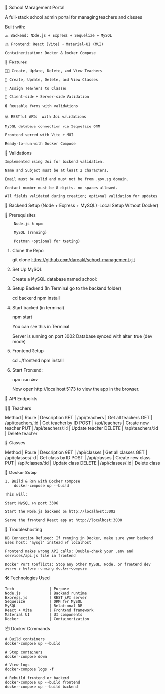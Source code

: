 📘 School Management Portal

A full-stack school admin portal for managing teachers and classes

Built with:

    🔙 Backend: Node.js + Express + Sequelize + MySQL

    🔜 Frontend: React (Vite) + Material-UI (MUI)

    Containerization: Docker & Docker Compose

🧩 Features

    👨‍🏫 Create, Update, Delete, and View Teachers

    🏫 Create, Update, Delete, and View Classes

    🧩 Assign Teachers to Classes

    🎯 Client-side + Server-side Validation

    🔒 Reusable forms with validations

    💻 RESTful APIs  with Joi validations

    MySQL database connection via Sequelize ORM

    Frontend served with Vite + MUI

    Ready-to-run with Docker Compose

🧪 Validations

    Implemented using Joi for backend validation.

    Name and Subject must be at least 2 characters.

    Email must be valid and must not be from .gov.sg domain.

    Contact number must be 8 digits, no spaces allowed.

    All fields validated during creation; optional validation for updates

🧪 Backend Setup (Node + Express + MySQL) (Local Setup Without Docker)

🔧 Prerequisites

        Node.js & npm

        MySQL (running)

        Postman (optional for testing)

1.  Clone the Repo

    git clone https://github.com/dareakl/school-management.git

2.  Set Up MySQL

    Create a MySQL database named school:

3.  Setup Backend (In Terminal go to the backend folder)

    cd backend
    npm install

4.  Start backed (in terminal)

    npm start

    You can see this in Terminal

    Server is running on port 3002
    Database synced with alter: true (dev mode)

5.  Frontend Setup

    cd ../frontend
    npm install

6.  Start Frontend:

    npm run dev

    Now open http://localhost:5173 to view the app in the browser.

🔗 API Endpoints

👨‍🏫 Teachers

Method                 | Route                     | Description
GET                    | /api/teachers             | Get all teachers
GET                    | /api/teachers/:id         | Get teacher by ID
POST                   | /api/teachers             | Create new teacher
PUT                    | /api/teachers/:id         | Update teacher
DELETE                 | /api/teachers/:id         | Delete teacher

🏫 Classes

Method                 | Route                     | Description
GET                    | /api/classes              | Get all classes
GET                    | /api/classes/:id          | Get class by ID
POST                   | /api/classes              | Create new class
PUT                    | /api/classes/:id          | Update class
DELETE                 | /api/classes/:id          | Delete class

🐳 Docker Setup

    1. Build & Run with Docker Compose
        docker-compose up --build

    This will:

    Start MySQL on port 3306

    Start the Node.js backend on http://localhost:3002

    Serve the frontend React app at http://localhost:3000

🐞 Troubleshooting

    DB Connection Refused: If running in Docker, make sure your backend uses host: 'mysql' instead of localhost

    Frontend makes wrong API calls: Double-check your .env and services/api.js file in frontend

    Docker Port Conflicts: Stop any other MySQL, Node, or frontend dev servers before running docker-compose

🛠 Technologies Used

    Tech                | Purpose
    Node.js             | Backend runtime
    Express.js          | REST API server
    Sequelize           | ORM for MySQL
    MySQL               | Relational DB
    React + Vite        | Frontend framework
    Material UI         | UI components
    Docker              | Containerization

📦 Docker Commands

    # Build containers
    docker-compose up --build

    # Stop containers
    docker-compose down

    # View logs
    docker-compose logs -f

    # Rebuild frontend or backend
    docker-compose up --build frontend
    docker-compose up --build backend
